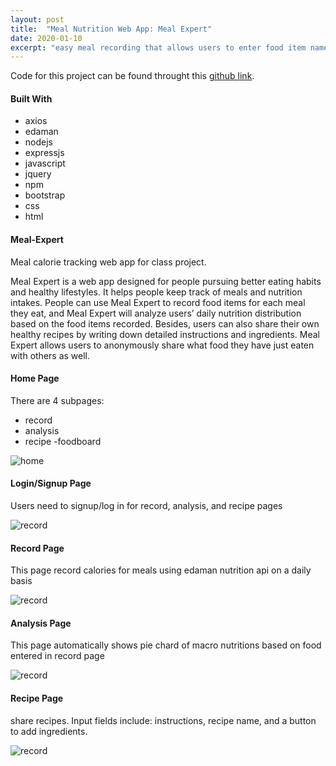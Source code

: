 ```yaml
---
layout: post
title:  "Meal Nutrition Web App: Meal Expert"
date: 2020-01-10
excerpt: "easy meal recording that allows users to enter food item name and automatically generates nutrition analysis and visualization while also allowing for user sign-up, log-in, and back-end storage."
---
```


Code for this project can be found throught this [github link](https://github.com/iasnobmatsu/Meal-Expert).

#### **Built With**
- axios
- edaman
- nodejs
- expressjs
- javascript
- jquery
- npm
- bootstrap
- css
- html


#### **Meal-Expert**
Meal calorie tracking web app for class project.

Meal Expert is a web app designed for people pursuing better eating habits and healthy lifestyles. It helps  people keep track of meals and nutrition intakes. People can use Meal Expert to record food items for each meal they eat, and Meal Expert will analyze users’ daily nutrition distribution based on the food items recorded. Besides, users can also share their own healthy recipes by writing down detailed instructions and ingredients. Meal Expert allows users to anonymously share what food they have just eaten with others as well.

#### Home Page
There are 4 subpages:
  - record
  - analysis
  - recipe
  -foodboard
  
![home]({{site.baseurl}}/images/mealexpert/main.png)


#### Login/Signup Page
Users need to signup/log in for record, analysis, and recipe pages

![record]({{site.baseurl}}/images/mealexpert/login.png)


#### Record Page
This page record calories for meals using edaman nutrition api on a daily basis

![record]({{site.baseurl}}/images/mealexpert/record.png)


#### Analysis Page
This page automatically shows pie chard of macro nutritions based on food entered in record page

![record]({{site.baseurl}}/images/mealexpert/analysis.png)


####  Recipe Page
share recipes. Input fields include: instructions, recipe name, and a button to add ingredients.

![record]({{site.baseurl}}/images/mealexpert/recipe.png)




